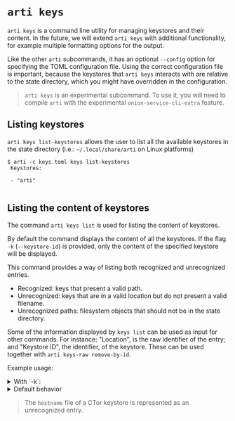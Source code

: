 # `arti keys`

`arti keys` is a command line utility for managing keystores and their content. In the
future, we will extend `arti keys` with additional functionality, for example multiple formatting
options for the output.

Like the other `arti` subcommands, it has an optional `--config` option for
specifying the TOML configuration file. Using the correct configuration file is
important, because the keystores that `arti keys` interacts with are relative to the
state directory, which you might have overridden in the configuration.

> `arti keys` is an experimental subcommand.
> To use it, you will need to compile `arti` with the experimental `onion-service-cli-extra` feature.

## Listing keystores

`arti keys list-keystores` allows the user to list all the available keystores in the state
directory (i.e.: `~/.local/share/arti` on Linux platforms)

```
$ arti -c keys.toml keys list-keystores
 Keystores:

 - "arti"


```


## Listing the content of keystores

The command `arti keys list` is used for listing the content of keystores.

By default the command displays the content of all the keystores. If the
flag `-k` (`--keystore-id`) is provided, only the content of the specified
keystore will be displayed.

This command provides a way of listing both recognized and unrecognized entries.

- Recognized: keys that present a valid path.
- Unrecognized: keys that are in a valid location but do not present a
valid filename.
- Unrecognized paths: filesystem objects that should not be in the state directory.

Some of the information displayed by `keys list` can be used as input for other
commands. For instance: "Location", is the raw identifier of the entry; and
"Keystore ID", the identifier, of the keystore. These can be used together
with `arti keys-raw remove-by-id`.

Example usage:

<details>
<summary>With `-k`:</summary>

```ignore
$ arti -c keys.toml keys list -k arti
 ===== Keystore entries =====


 Keystore ID: arti
 Role: ks_hsc_desc_enc
 Summary: Descriptor decryption key
 KeystoreItemType: X25519StaticKeypair
 Location: client/mnyizjj7m3hpcr7i5afph3zt7maa65johyu2ruis6z7cmnjmaj3h6tad/ks_hsc_desc_enc.x25519_private
 Extra info:
 - hs_id: mnyizjj7m3hpcr7i5afph3zt7maa65johyu2ruis6z7cmnjmaj3h6tad.onion

 --------------------------------------------------------------------------------

 Keystore ID: arti
 Unrecognized path: herba-spontanea/ks_hs_id.ed25519_expanded_private

 --------------------------------------------------------------------------------

 Keystore ID: arti
 Role: ks_hs_id
 Summary: Long-term identity keypair
 KeystoreItemType: Ed25519ExpandedKeypair
 Location: hss/allium-cepa/ks_hs_id.ed25519_expanded_private
 Extra info:
 - nickname: allium-cepa

 --------------------------------------------------------------------------------

 Unrecognized entry
 Keystore ID: arti
 Location: hss/allium-cepa/Ks_hs_id.ed25519_expanded_private
 Error: Key has invalid path: hss/allium-cepa/Ks_hs_id.ed25519_expanded_private

 --------------------------------------------------------------------------------


```
</details>

<details>
<summary>Default behavior</summary>

```ignore
$ arti -c keys.toml keys list
 ===== Keystore entries =====


 Keystore ID: arti
 Role: ks_hsc_desc_enc
 Summary: Descriptor decryption key
 KeystoreItemType: X25519StaticKeypair
 Location: client/mnyizjj7m3hpcr7i5afph3zt7maa65johyu2ruis6z7cmnjmaj3h6tad/ks_hsc_desc_enc.x25519_private
 Extra info:
 - hs_id: mnyizjj7m3hpcr7i5afph3zt7maa65johyu2ruis6z7cmnjmaj3h6tad.onion

 --------------------------------------------------------------------------------

 Keystore ID: arti
 Unrecognized path: herba-spontanea/ks_hs_id.ed25519_expanded_private

 --------------------------------------------------------------------------------

 Keystore ID: arti
 Role: ks_hs_id
 Summary: Long-term identity keypair
 KeystoreItemType: Ed25519ExpandedKeypair
 Location: hss/allium-cepa/ks_hs_id.ed25519_expanded_private
 Extra info:
 - nickname: allium-cepa

 --------------------------------------------------------------------------------

 Unrecognized entry
 Keystore ID: arti
 Location: hss/allium-cepa/Ks_hs_id.ed25519_expanded_private
 Error: Key has invalid path: hss/allium-cepa/Ks_hs_id.ed25519_expanded_private

 --------------------------------------------------------------------------------

 CTor service key
 Hidden service nickname: allium-cepa
 Keystore ID: ctor
 KeystoreItemType: Ed25519ExpandedKeypair
 Location: hs_ed25519_secret_key

 --------------------------------------------------------------------------------

 Unrecognized entry
 Keystore ID: ctor
 Location: hostname
 Error: Key hostname is malformed

 --------------------------------------------------------------------------------

 CTor service key
 Hidden service nickname: allium-cepa
 Keystore ID: ctor
 KeystoreItemType: Ed25519PublicKey
 Location: hs_ed25519_public_key

 --------------------------------------------------------------------------------

```
</details>

> The `hostname` file of a CTor keystore is represented as an unrecognized entry.

